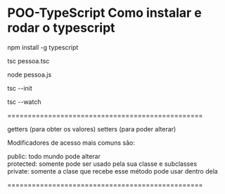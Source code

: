 # POO-TypeScript Como instalar e rodar o typescript

npm install -g typescript

tsc pessoa.tsc

node pessoa.js

tsc --init

tsc --watch

================================================

getters (para obter os valores)
setters (para poder alterar)

Modificadores de acesso mais comuns são:

public: todo mundo pode alterar <br>
protected: somente pode ser usado pela sua classe e subclasses <br>
private: somente a clase que recebe esse método pode usar dentro dela <br>

================================================

